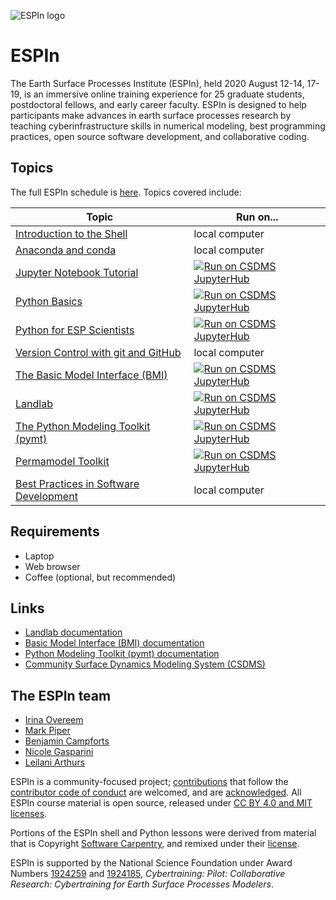 ![ESPIn logo](./media/ESPIn.png)

# ESPIn

The Earth Surface Processes Institute (ESPIn),
held 2020 August 12-14, 17-19,
is an immersive online training experience
for 25 graduate students, postdoctoral fellows, and early career faculty.
ESPIn is designed to help participants make advances
in earth surface processes research
by teaching cyberinfrastructure skills in numerical modeling,
best programming practices, open source software development,
and collaborative coding.


## Topics

The full ESPIn schedule is [here][espin-schedule].
Topics covered include:

| Topic | Run on...
| ----- | ---------
| [Introduction to the Shell][shell] | local computer
| [Anaconda and conda][conda] | local computer
| [Jupyter Notebook Tutorial][notebook] | [![Run on CSDMS JupyterHub][badge]][gp-notebook]
| [Python Basics][python] | [![Run on CSDMS JupyterHub][badge]][gp-python]
| [Python for ESP Scientists][python] | [![Run on CSDMS JupyterHub][badge]][gp-python]
| [Version Control with git and GitHub][git] | local computer
| [The Basic Model Interface (BMI)][bmi] | [![Run on CSDMS JupyterHub][badge]][gp-bmi]
| [Landlab][landlab] | [![Run on CSDMS JupyterHub][badge]][gp-landlab]
| [The Python Modeling Toolkit (pymt)][pymt] | [![Run on CSDMS JupyterHub][badge]][gp-pymt]
| [Permamodel Toolkit][permamodel] | [![Run on CSDMS JupyterHub][badge]][gp-permamodel]
| [Best Practices in Software Development][best-practices] | local computer


## Requirements

* Laptop
* Web browser
* Coffee (optional, but recommended)


## Links

* [Landlab documentation](https://landlab.readthedocs.io/en/v2_dev/)
* [Basic Model Interface (BMI) documentation](http://bmi.readthedocs.io)
* [Python Modeling Toolkit (pymt) documentation](http://pymt.readthedocs.io)
* [Community Surface Dynamics Modeling System (CSDMS)](http://csdms.colorado.edu)


## The ESPIn team

* [Irina Overeem](https://www.colorado.edu/geologicalsciences/irina-overeem)
* [Mark Piper](https://instaar.colorado.edu/people/mark-piper/)
* [Benjamin Campforts](https://instaar.colorado.edu/people/benjamin-campforts/)
* [Nicole Gasparini](https://sse.tulane.edu/eens/faculty/gasparini)
* [Leilani Arthurs](https://www.colorado.edu/geologicalsciences/leilani-arthurs)


ESPIn is a community-focused project;
[contributions](./CONTRIBUTING.rst) that follow
the [contributor code of conduct](./CODE-OF-CONDUCT.rst) are welcomed,
and are [acknowledged](./AUTHORS.rst).
All ESPIn course material is open source,
released under [CC BY 4.0 and MIT licenses](./LICENSE.md).

Portions of the ESPIn shell and Python lessons were derived
from material that is Copyright
[Software Carpentry](http://software-carpentry.org),
and remixed under their [license][swc-license].

ESPIn is supported by the National Science Foundation
under Award Numbers
[1924259](https://www.nsf.gov/awardsearch/showAward?AWD_ID=1924259) and
[1924185](https://www.nsf.gov/awardsearch/showAward?AWD_ID=1924185),
*Cybertraining: Pilot: Collaborative Research:
Cybertraining for Earth Surface Processes Modelers*.


<!-- Links -->

[espin-schedule]: https://docs.google.com/document/d/1bSZgtlyyylG9OgPExBG6n2QR4Fhl5SNR_5hXbrfYUSg/edit#heading=h.mg7jb2qru7hf
[badge]: https://img.shields.io/badge/CSDMS-JupyterHub-orange.svg
[shell]: ./lessons/shell/index.md
[conda]: ./lessons/conda/index.md
[notebook]: ./lessons/jupyter/general_jupyter_notebook_tutorial.ipynb
[gp-notebook]: https://csdms.rc.colorado.edu/hub/user-redirect/git-pull?repo=https%3A%2F%2Fgithub.com%2Fcsdms%2Fespin&urlpath=tree%2Fespin%2Flessons%2Fjupyter%2Findex.ipynb&branch=main
[python]: ./lessons/python/index.ipynb
[gp-python]: https://csdms.rc.colorado.edu/hub/user-redirect/git-pull?repo=https%3A%2F%2Fgithub.com%2Fcsdms%2Fespin&urlpath=tree%2Fespin%2Flessons%2Fpython%2Findex.ipynb&branch=main
[git]: ./lessons/git/index.md
[bmi]: ./lessons/bmi/index.ipynb
[gp-bmi]: https://csdms.rc.colorado.edu/hub/user-redirect/git-pull?repo=https%3A%2F%2Fgithub.com%2Fcsdms%2Fespin&urlpath=tree%2Fespin%2Flessons%2Fbmi%2Findex.ipynb&branch=main
[landlab]: ./lessons/landlab/index.ipynb
[gp-landlab]: https://csdms.rc.colorado.edu/hub/user-redirect/git-pull?repo=https%3A%2F%2Fgithub.com%2Fcsdms%2Fespin&urlpath=tree%2Fespin%2Flessons%2Flandlab%2Findex.ipynb&branch=main
[pymt]: ./lessons/pymt/index.ipynb
[gp-pymt]: https://csdms.rc.colorado.edu/hub/user-redirect/git-pull?repo=https%3A%2F%2Fgithub.com%2Fcsdms%2Fespin&urlpath=tree%2Fespin%2Flessons%2Fpymt%2Findex.ipynb&branch=main
[permamodel]: ./lessons/permamodel
[gp-permamodel]: https://csdms.rc.colorado.edu/hub/user-redirect/git-pull?repo=https%3A%2F%2Fgithub.com%2Fcsdms%2Fespin&urlpath=tree%2Fespin%2Flessons%2Fpermamodel&branch=main
[best-practices]: ./lessons/best-practices/index.md
[swc-license]: https://github.com/swcarpentry/python-novice-inflammation/blob/gh-pages/LICENSE.md
